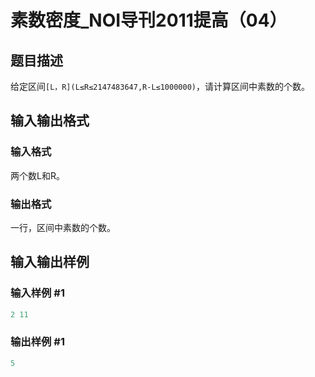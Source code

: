 # 素数密度_NOI导刊2011提高（04）

## 题目描述

给定区间`[L，R](L≤R≤2147483647,R-L≤1000000)`，请计算区间中素数的个数。

## 输入输出格式

### 输入格式

两个数L和R。

### 输出格式

一行，区间中素数的个数。

## 输入输出样例

### 输入样例 #1

```cpp
2 11
```


### 输出样例 #1

```cpp
5
```


